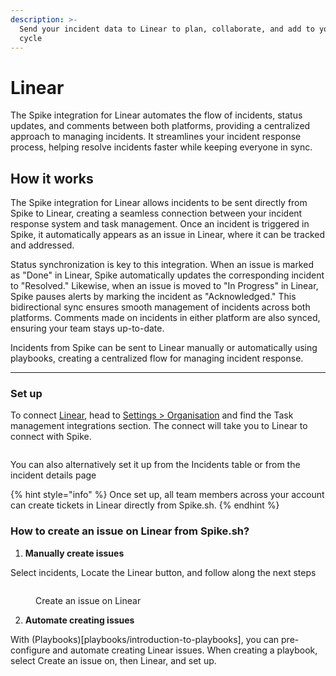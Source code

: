 ```yaml
---
description: >-
  Send your incident data to Linear to plan, collaborate, and add to your next
  cycle
---
```


# Linear
The Spike integration for Linear automates the flow of incidents, status updates, and comments between both platforms, providing a centralized approach to managing incidents. It streamlines your incident response process, helping resolve incidents faster while keeping everyone in sync.

## How it works
The Spike integration for Linear allows incidents to be sent directly from Spike to Linear, creating a seamless connection between your incident response system and task management. Once an incident is triggered in Spike, it automatically appears as an issue in Linear, where it can be tracked and addressed.

Status synchronization is key to this integration. When an issue is marked as "Done" in Linear, Spike automatically updates the corresponding incident to "Resolved." Likewise, when an issue is moved to "In Progress" in Linear, Spike pauses alerts by marking the incident as "Acknowledged." This bidirectional sync ensures smooth management of incidents across both platforms. Comments made on incidents in either platform are also synced, ensuring your team stays up-to-date.

Incidents from Spike can be sent to Linear manually or automatically using playbooks, creating a centralized flow for managing incident response.

---

### Set up

To connect [Linear](https://linear.app), head to [Settings > Organisation](https://app.spike.sh/settings/general/organisation) and find the Task management integrations section. The connect will take you to Linear to connect with Spike.

<figure><img src="../../.gitbook/assets/image (2) (1) (2).png" alt=""><figcaption></figcaption></figure>

You can also alternatively set it up from the Incidents table or from the incident details page

{% hint style="info" %}
Once set up, all team members across your account can create tickets in Linear directly from Spike.sh.
{% endhint %}

### How to create an issue on Linear from Spike.sh?

1. **Manually create issues**

Select incidents, Locate the Linear button, and follow along the next steps

<figure><img src="../../.gitbook/assets/image (6).png" alt=""><figcaption><p>Create an issue on Linear</p></figcaption></figure>

2. **Automate creating issues**

With (Playbooks)[playbooks/introduction-to-playbooks], you can pre-configure and automate creating Linear issues. When creating a playbook, select Create an issue on, then Linear, and set up. 


<figure><img src="../../.gitbook/assets/image (11) (1).png" alt=""><figcaption></figcaption></figure>
